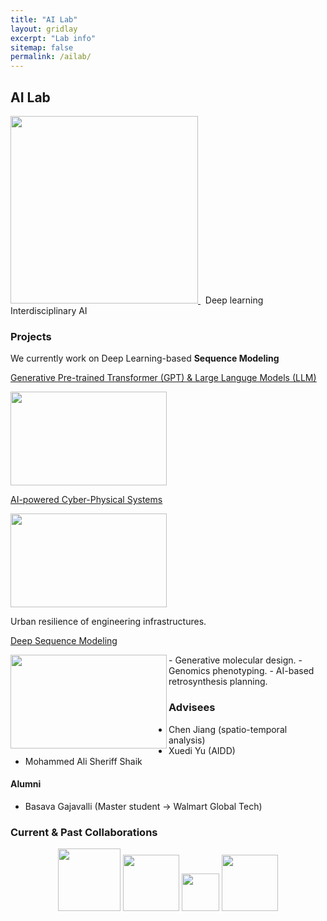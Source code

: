 ```yaml
---
title: "AI Lab"
layout: gridlay
excerpt: "Lab info"
sitemap: false
permalink: /ailab/
---
```


## AI Lab


<a href="https://wenlu-w.github.io/">
        <img src="{{ site.url }}{{ site.baseurl }}/images/AIserver.jpeg" style="width: 300px; box-shadow: none">
</a>&nbsp;&nbsp;Deep learning &nbsp;&nbsp; Interdisciplinary AI


### Projects

<!--
Deep Sequential Modeling for Interdisciplinary research 
**+ Spatial locality** <br>
&nbsp;&nbsp;&nbsp; <ins>[Spatial AI](https://wenlu-w.github.io/project/2021/09/01/spatial.html)</ins> <br>
&nbsp;&nbsp;&nbsp; - Precipitation, extreme weather, geophysics, etc. <br>
&nbsp;&nbsp;&nbsp; - Transportation, road safety, etc. <br>
**+ Small molecules** <br>
&nbsp;&nbsp;&nbsp; <ins>[AI for Molecular Design](https://wenlu-w.github.io/project/2021/09/01/chem.html)</ins> <br>
&nbsp;&nbsp;&nbsp; - Drug discovery. <br>
&nbsp;&nbsp;&nbsp; - Material design. <br>
**+ Genetics** <br>
&nbsp;&nbsp;&nbsp; <ins>[AI for Genomic selection](https://wenlu-w.github.io/project/2021/09/01/bio.html)</ins> <br>
&nbsp;&nbsp;&nbsp; - Phenotype prediction. <br>
**+ Imaging** <br>
&nbsp;&nbsp;&nbsp; <ins>[Computed Tomography (CT)]()</ins> <br>
<center><figure class="second">
  <img src="{{ site.url }}{{ site.baseurl }}/images/lab1.jpg" style="width: 400px; height: 250px">
  <img src="{{ site.url }}{{ site.baseurl }}/images/lab2.jpg" style="width: 400px; height: 250px">
</figure></center>
-->

We currently work on Deep Learning-based <b>Sequence Modeling</b>

<ins>[Generative Pre-trained Transformer (GPT) & Large Languge Models (LLM)](https://wenlu-w.github.io/project/2022/01/01/llm.html)</ins>

<p align="left">
  <img width="250" height="150" src="{{ site.url }}{{ site.baseurl }}/images/weather2.png" > 
</p>

<ins>[AI-powered Cyber-Physical Systems](https://wenlu-w.github.io/project/2021/09/01/social.html)</ins>


<p align="left">
  <img width="250" height="150" src="{{ site.url }}{{ site.baseurl }}/images/weather2.png"> 
</p>
Urban resilience of engineering infrastructures. 


<ins>[Deep Sequence Modeling](https://wenlu-w.github.io/project/2021/09/01/sequential.html)<ins>

<img align="left" width="250" height="150" src="{{ site.url }}{{ site.baseurl }}/images/weather2.png"> 
- Generative molecular design. 
- Genomics phenotyping. 
- AI-based retrosynthesis planning. 


	

### Advisees

- Chen Jiang (spatio-temporal analysis)
- Xuedi Yu (AIDD)
- Mohammed Ali Sheriff Shaik

#### Alumni
- Basava Gajavalli (Master student -> Walmart Global Tech)

### Current & Past Collaborations

<center><figure class="fifth">
  <img src="{{ site.url }}{{ site.baseurl }}/images/microsoft.png" style="width: 100px; box-shadow: none">
  <img src="{{ site.url }}{{ site.baseurl }}/images/biogen.jpeg" style="width: 90px; box-shadow: none">
  <img src="{{ site.url }}{{ site.baseurl }}/images/cornell.png" style="width: 60px; box-shadow: none">
  <img src="{{ site.url }}{{ site.baseurl }}/images/wework.png" style="width: 90px; box-shadow: none">
</figure></center>

